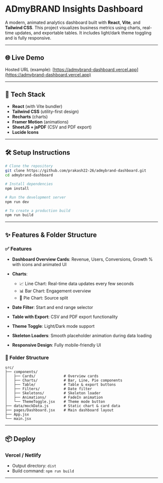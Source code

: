 # ADmyBRAND Insights Dashboard

A modern, animated analytics dashboard built with **React**, **Vite**, and **Tailwind CSS**. This project visualizes business metrics using charts, real-time updates, and exportable tables. It includes light/dark theme toggling and is fully responsive.

---

## 🌐 Live Demo

Hosted URL (example): [https://admybrand-dashboard.vercel.app](https://admybrand-dashboard.vercel.app)

---

## 🚀 Tech Stack

* **React** (with Vite bundler)
* **Tailwind CSS** (utility-first design)
* **Recharts** (charts)
* **Framer Motion** (animations)
* **SheetJS + jsPDF** (CSV and PDF export)
* **Lucide Icons**

---

## 🛠️ Setup Instructions

```bash
# Clone the repository
git clone https://github.com/prakash22-26/admybrand-dashboard.git
cd admybrand-dashboard

# Install dependencies
npm install

# Run the development server
npm run dev

# To create a production build
npm run build
```

---

## ✨ Features & Folder Structure

### ✅ Features

* **Dashboard Overview Cards**: Revenue, Users, Conversions, Growth % with icons and animated UI
* **Charts**:

  * 📈 Line Chart: Real-time data updates every few seconds
  * 📊 Bar Chart: Engagement overview
  * 🧁 Pie Chart: Source split
* **Date Filter**: Start and end range selector
* **Table with Export**: CSV and PDF export functionality
* **Theme Toggle**: Light/Dark mode support
* **Skeleton Loaders**: Smooth placeholder animation during data loading
* **Responsive Design**: Fully mobile-friendly UI

### 📂 Folder Structure

```
src/
├── components/
│   ├── Cards/             # Overview cards
│   ├── Charts/            # Bar, Line, Pie components
│   ├── Table/             # Table & export buttons
│   ├── Filters/           # Date filter
│   ├── Skeletons/         # Skeleton loader
│   ├── Animations/        # FadeIn animation
│   └── ThemeToggle.jsx    # Theme mode button
├── data/mockData.js       # Static chart & card data
├── pages/Dashboard.jsx    # Main dashboard layout
├── App.jsx
└── main.jsx
```

---

## 📦 Deploy

### Vercel / Netlify

* Output directory: `dist`
* Build command: `npm run build`

---